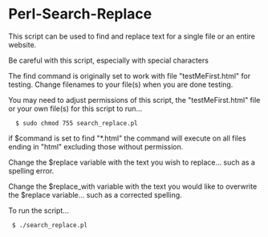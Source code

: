 # Perl-Search-Replace

This script can be used to find and replace text for a single file or an entire website.

Be careful with this script, especially with special characters

The find command is originally set to work with file "testMeFirst.html" for testing. Change filenames to your file(s) when you are done testing.

You may need to adjust permissions of this script, the "testMeFirst.html" file or your own file(s) for this script to run... 

      $ sudo chmod 755 search_replace.pl

if $command is set to find "*.html" the command will execute on all files ending in "html"  excluding those without permission.

Change the $replace variable with the text you wish to replace... such as a spelling error.

Change the $replace_with variable with the text you would like to overwrite the $replace variable... such as a corrected spelling.

To run the script...
            
     $ ./search_replace.pl
